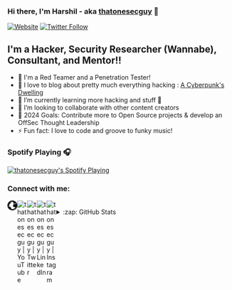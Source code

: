 ### Hi there, I'm Harshil - aka [thatonesecguy][website] 👋

[![Website](https://img.shields.io/website?label=thatonesecguy.medium.com&style=for-the-badge&url=https://thatonesecguy.medium.com/)](https://thatonesecguy.medium.com/)
[![Twitter Follow](https://img.shields.io/twitter/follow/thatonesecguy?color=1DA1F2&logo=twitter&style=for-the-badge)](https://twitter.com/intent/follow?original_referer=https%3A%2F%2Fgithub.com%2Fthatonesecguy&screen_name=thatonesecguy)

## I'm a Hacker, Security Researcher (Wannabe), Consultant, and Mentor!!

- 🔭 I'm a Red Teamer and a Penetration Tester!
- 📕 I love to blog about pretty much everything hacking : [ A Cyberpunk's Dwelling ][blog]
- 🌱 I’m currently learning more hacking and stuff 🤣
- 👯 I’m looking to collaborate with other content creators
- 🥅 2024 Goals: Contribute more to Open Source projects & develop an OffSec Thought Leadership
- ⚡ Fun fact: I love to code and groove to funky music!

### Spotify Playing 🎧

[<img src="https://now-playing-codestackr.vercel.app/api/spotify-playing" alt="thatonesecguy's Spotify Playing" width="350" />](https://open.spotify.com/user/0gzruhvy1c9pwsel2csousra4)

### Connect with me:

[<img align="left" alt="1337haxx.wordpress.com" width="22px" src="https://raw.githubusercontent.com/iconic/open-iconic/master/svg/globe.svg" />][website]
[<img align="left" alt="thatonesecguy | YouTube" width="22px" src="https://cdn.jsdelivr.net/npm/simple-icons@v3/icons/youtube.svg" />][youtube]
[<img align="left" alt="thatonesecguy | Twitter" width="22px" src="https://cdn.jsdelivr.net/npm/simple-icons@v3/icons/twitter.svg" />][twitter]
[<img align="left" alt="thatonesecguy | LinkedIn" width="22px" src="https://cdn.jsdelivr.net/npm/simple-icons@v3/icons/linkedin.svg" />][linkedin]
[<img align="left" alt="thatonesecguy | Instagram" width="22px" src="https://cdn.jsdelivr.net/npm/simple-icons@v3/icons/instagram.svg" />][instagram]

<br />

<details>
  <summary>:zap: GitHub Stats</summary>

  <img align="left" alt="thatonesecguy's GitHub Stats" src="https://github-readme-stats.vercel.app/api?username=thatonesecguy&show_icons=true&hide_border=true&count_private=true&show_icons=true&theme=tokyonight" />

</details>

[website]: https://thatonesecguy.medium.com/
[blog]: https://thatonesecguy.medium.com/
[twitter]: https://twitter.com/thatonesecguy
[youtube]: https://www.youtube.com/channel/UCKkSq6X8RWoT1FyfYUlgSeA
[instagram]: https://www.instagram.com/thatonesecguy/
[linkedin]: https://www.linkedin.com/in/harshil-shah-004/
<!-- [webdevplaylist]: https://www.youtube.com/playlist?list=PLkwxH9e_vrAJ0WbEsFA9W3I1W-g_BTsbt
[jsplaylist]: https://www.youtube.com/playlist?list=PLkwxH9e_vrALRJKu7wfXby3MKeflhTu6B
[cssplaylist]: https://www.youtube.com/playlist?list=PLkwxH9e_vrALSdvZuEh6gqQdmDoDIoqz4
[reactplaylist]: https://www.youtube.com/playlist?list=PLkwxH9e_vrAK4TdffpxKY3QGyHCpxFcQ0 -->
